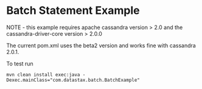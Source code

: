 Batch Statement Example
====================

NOTE - this example requires apache cassandra version > 2.0 and the cassandra-driver-core version > 2.0.0

The current pom.xml uses the beta2 version and works fine with cassandra 2.0.1. 

To test run

    mvn clean install exec:java -Dexec.mainClass="com.datastax.batch.BatchExample"
